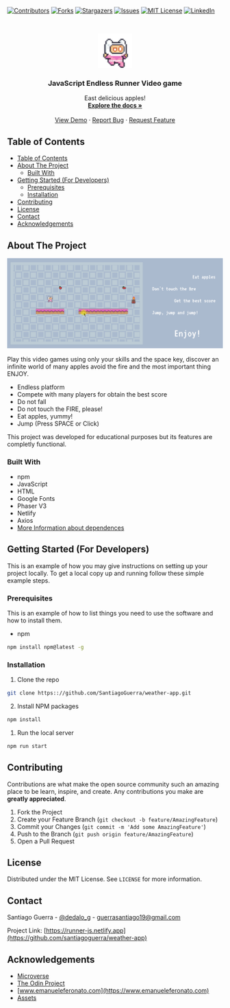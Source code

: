 <!--
*** Thanks for checking out this README Template. If you have a suggestion that would
*** make this better, please fork the repo and create a pull request or simply open
*** an issue with the tag "enhancement".
*** Thanks again! Now go create something AMAZING! :D
-->





<!-- PROJECT SHIELDS -->
<!--
*** I'm using markdown "reference style" links for readability.
*** Reference links are enclosed in brackets [ ] instead of parentheses ( ).
*** See the bottom of this document for the declaration of the reference variables
*** for contributors-url, forks-url, etc. This is an optional, concise syntax you may use.
*** https://www.markdownguide.org/basic-syntax/#reference-style-links
-->
[![Contributors][contributors-shield]][contributors-url]
[![Forks][forks-shield]][forks-url]
[![Stargazers][stars-shield]][stars-url]
[![Issues][issues-shield]][issues-url]
[![MIT License][license-shield]][license-url]
[![LinkedIn][linkedin-shield]][linkedin-url]



<!-- PROJECT LOGO -->
<br />
<p align="center">
  <a href="https://github.com/SantiagoGuerra/weather-app">
    <img src="readme-assets/logo.png" alt="Logo" width="80" height="80">
  </a>

  <h3 align="center">JavaScript Endless Runner Video game</h3>

  <p align="center">
    East delicious apples!
    <br />
    <a href="https://github.com/SantiagoGuerra/weather-app"><strong>Explore the docs »</strong></a>
    <br />
    <br />
    <a href="https://runner-js.netlify.app">View Demo</a>
    ·
    <a href="https://github.com/SantiagoGuerra/weather-app/issues">Report Bug</a>
    ·
    <a href="https://github.com/SantiagoGuerra/weather-app/issues">Request Feature</a>
  </p>
</p>



<!-- TABLE OF CONTENTS -->
## Table of Contents

- [Table of Contents](#table-of-contents)
- [About The Project](#about-the-project)
  - [Built With](#built-with)
- [Getting Started (For Developers)](#getting-started-for-developers)
  - [Prerequisites](#prerequisites)
  - [Installation](#installation)
- [Contributing](#contributing)
- [License](#license)
- [Contact](#contact)
- [Acknowledgements](#acknowledgements)



<!-- ABOUT THE PROJECT -->
## About The Project

[![Product Name Screen Shot][product-screenshot]](#)


Play this video games using only your skills and the space key, discover an infinite world of many apples avoid the fire and the most important thing ENJOY.

* Endless platform
* Compete with many players for obtain the best score
* Do not fall
* Do not touch the FIRE, please!
* Eat apples, yummy!
* Jump (Press SPACE or Click)

This project was developed for educational purposes but its features are completly functional.

### Built With
* npm
* JavaScript
* HTML
* Google Fonts
* Phaser V3
* Netlify
* Axios
* [More Information about dependences](https://github.com/SantiagoGuerra/weather/blob/development/package.json)
  

<!-- GETTING STARTED -->
## Getting Started (For Developers)

This is an example of how you may give instructions on setting up your project locally.
To get a local copy up and running follow these simple example steps.

### Prerequisites

This is an example of how to list things you need to use the software and how to install them.
* npm
```sh
npm install npm@latest -g
```

### Installation

1. Clone the repo
```sh
git clone https:://github.com/SantiagoGuerra/weather-app.git
```
2. Install NPM packages
```sh
npm install
```
1. Run the local server
```sh
npm run start 
```

<!-- CONTRIBUTING -->
## Contributing

Contributions are what make the open source community such an amazing place to be learn, inspire, and create. Any contributions you make are **greatly appreciated**.

1. Fork the Project
2. Create your Feature Branch (`git checkout -b feature/AmazingFeature`)
3. Commit your Changes (`git commit -m 'Add some AmazingFeature'`)
4. Push to the Branch (`git push origin feature/AmazingFeature`)
5. Open a Pull Request



<!-- LICENSE -->
## License

Distributed under the MIT License. See `LICENSE` for more information.


<!-- CONTACT -->
## Contact

Santiago Guerra - [@dedalo_g](https://twitter.com/dedalo_g) - guerrasantiago19@gmail.com

Project Link: [https://runner-js.netlify.app](https://github.com/santiagoguerra/weather-app)



<!-- ACKNOWLEDGEMENTS -->
## Acknowledgements
* [Microverse](https://www.microverse.org/)
* [The Odin Project](https://theodinproject.com/)
* [www.emanueleferonato.com](https://www.emanueleferonato.com)
* [Assets](https://pixel-frog.itch.io/pixel-adventure-1)





<!-- MARKDOWN LINKS & IMAGES -->
<!-- https://www.markdownguide.org/basic-syntax/#reference-style-links -->
[contributors-shield]: https://img.shields.io/github/contributors/SantiagoGuerra/weather-app.svg?style=flat-square
[contributors-url]: https://github.com/SantiagoGuerra/weather-app/graphs/contributors
[forks-shield]: https://img.shields.io/github/forks/SantiagoGuerra/weather-app.svg?style=flat-square
[forks-url]: https://github.com/SantiagoGuerra/weather-app/network/members
[stars-shield]: https://img.shields.io/github/stars/SantiagoGuerra/weather-app.svg?style=flat-square
[stars-url]: https://github.com/SantiagoGuerra/weather-app/stargazers
[issues-shield]: https://img.shields.io/github/issues/SantiagoGuerra/weather-app.svg?style=flat-square
[issues-url]: https://github.com/SantiagoGuerra/weather-app/issues
[license-shield]: https://img.shields.io/github/license/SantiagoGuerra/weather-app.svg?style=flat-square
[license-url]: https://github.com/SantiagoGuerra/weather-app/blob/master/LICENSE.txt
[linkedin-shield]: https://img.shields.io/badge/-LinkedIn-black.svg?style=flat-square&logo=linkedin&colorB=555
[linkedin-url]: https://www.linkedin.com/in/santiago--guerra/
[product-screenshot]: readme-assets/screenshot.png
